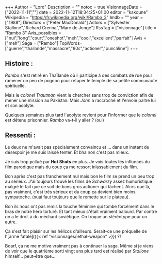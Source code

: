 +++
Author = "Lord"
Description = ""
notoc = true
VisionnageDate = ["2022-11-11",""]
date = 2022-11-12T18:34:25+01:00
editor = "kakoune"
Wikipedia = "https://fr.wikipedia.org/wiki/Rambo_3"
Imdb = ""
year = ["1988"]
Directors = ["Peter MacDonald"]
Actors = ["Sylvester Stallone","Richard Crenna","Marc de Jonge"]
RssTag = ["visionnage"]
title = "Rambo 3"
Avis_possibles = ["nul","long","court","oneshot","meh","cool","excellent","parfait"]
Avis = ["meh"] 
Saga = ["Rambo"]
TopWords=["guerre","thailande","massacre","80s","actioner","punchline"]
+++
## Histoire :
*Rambo* s'est retiré en Thaïlande où il participe à des combats de rue pour ramener un peu de pognon pour retaper le temple de sa petite communauté spirituelle.

Mais le *colonel Trautman* vient le chercher sans trop de conviction afin de mener une mission au Pakistan.
Mais *John* a raccroché et l'envoie paitre lui et son acolyte.

Quelques semaines plus tard l'acolyte revient pour l'informer que le *colonel* est détenu prisonnier.
*Rambo* va-t-il y aller ?
(oui)

## Ressenti :
Le deux ne m'avait pas spécialement convaincu et … dans un instant de désespoir je me suis laissé tenter.
Et bha non c'est pas mieux.

Je suis trop pollué par **Hot Shots** en plus.
Je vois toutes les influnces du film parodique mais du coup ça me ressort inlassablement du film.

Bon après c'est pas franchement nul mais bon le film se prend un peu trop au sérieux.
J'ai toujours trouvé les films de *Schwarzy* assez humoristique malgré le fait que ce soit de bons gros actioner qui tâchent.
Alors que là, pas vraiment, c'est très sérieux et du coup ça devient bien moins sympatoche.
(ouai faut toujours que le remette sur le plateau).

Bon ils nous ont pas remis la touche féminine qui tombe forcément dans le bras de notre héro torturé.
Et tant mieux c'était vraiment balourd.
Par contre on a le droit à du méchant soviétique.
On troque un stéréotype pour un autre.

Ça s'est fait plaisir sur les hélicos d'ailleurs.
Serait-ce une préquelle de l'[arme fatale]({{< ref "visionnages/lethal-weapon" >}}) ?!

Boarf, ça ne me motive vraiment pas à continuer la saga.
Même si je viens de voir que le quatrième sorti vingt ans plus tard est réalisé par *Stallone* himself… peut-être que…
